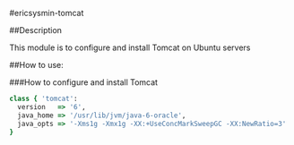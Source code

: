 #ericsysmin-tomcat

##Description

This module is to configure and install Tomcat on Ubuntu servers

##How to use:

###How to configure and install Tomcat
```ruby
class { 'tomcat':
  version   => '6',
  java_home => '/usr/lib/jvm/java-6-oracle',
  java_opts => '-Xms1g -Xmx1g -XX:+UseConcMarkSweepGC -XX:NewRatio=3'
}
```